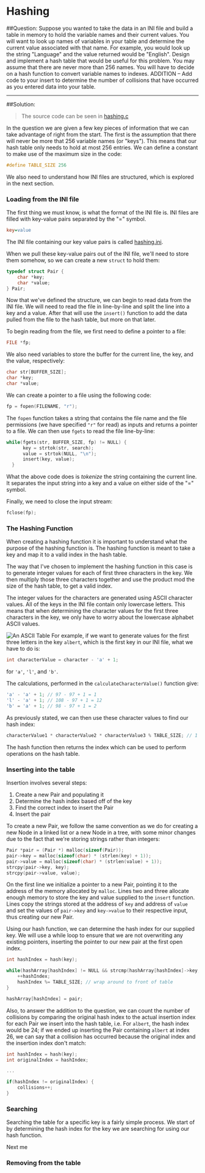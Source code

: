 # Hashing
##Question:
Suppose you wanted to take the data in an INI file and build a table in memory to hold the variable names and their current values.  You will want to look up names of variables  in your table and determine the current value associated with that name.  For example, you would look up the string "Language" and the value returned would be "English". Design and implement a hash table that would be useful for this problem.  You may assume that there are never more than 256 names.  You will have to decide on a hash function to convert variable names to indexes. ADDITION – Add code to your insert to determine the number of collisions that have occurred as you entered data into your table.

---

##Solution: 

> The source code can be seen in [hashing.c](hashing.c)

In the question we are given a few key pieces of information that we can take advantage of right from the start. The first is the assumption that there will never be more that 256 variable names (or "keys"). This means that our hash table only needs to hold at most 256 entries. We can define a constant to make use of the maximum size in the code:
```c
#define TABLE_SIZE 256
```
We also need to understand how INI files are structured, which is explored in the next section.

### Loading from the INI file

The first thing we must know, is what the format of the INI file is. INI files are filled with key-value pairs separated by the "=" symbol. 
```ini
key=value
```
The INI file containing our key value pairs is called [hashing.ini](hashing.ini).

When we pull these key-value pairs out of the INI file, we'll need to store them somehow, so we can create a new `struct` to hold them:

```c
typedef struct Pair {
	char *key;
	char *value;
} Pair;
```
Now that we've defined the structure, we can begin to read data from the INI file. We will need to read the file in line-by-line and split the line into a key and a value. After that will use the `insert()` function to add the data pulled from the file to the hash table, but more on that later.

To begin reading from the file, we first need to define a pointer to a file:
```c
FILE *fp;
```
We also need variables to store the buffer for the current line, the key, and the value, respectively:
```c
char str[BUFFER_SIZE];
char *key;
char *value;
```

We can create a pointer to a file using the following code:
```c
fp = fopen(FILENAME, "r");
```

The `fopen` function takes a string that contains the file name and the file permissions (we have specified `"r"` for read) as inputs and returns a pointer to a file. We can then use `fgets` to read the file line-by-line:
```c
while(fgets(str, BUFFER_SIZE, fp) != NULL) {
      key = strtok(str, search);
      value = strtok(NULL, "\n");
      insert(key, value);
  }
```

What the above code does is *tokenize* the string containing the current line. It separates the input string into a key and a value on either side of the "=" symbol. 

Finally, we need to close the input stream:
```c
fclose(fp);
```

### The Hashing Function
When creating a hashing function it is important to understand what the purpose of the hashing function is. The hashing function is meant to take a key and map it to a valid index in the hash table.

The way that I've chosen to implement the hashing function in this case is to generate integer values for each of first three characters in the key. We then multiply those three characters together and use the product mod the size of the hash table, to get a valid index. 

The integer values for the characters are generated using ASCII character values. All of the keys in the INI file contain only lowercase letters. This means that when determining the character values for the first three characters in the key, we only have to worry about the lowercase alphabet ASCII values.

![An ASCII Table](http://www.asciitable.com/index/asciifull.gif)
For example, if we want to generate values for the first three letters in the key `albert`, which is the first key in our INI file, what we have to do is:
```c
int characterValue = character - 'a' + 1;
```
for `'a'`, `'l'`, and `'b'`.

The calculations, performed in the `calculateCharacterValue()` function give:
```c
'a' - 'a' + 1; // 97 - 97 + 1 = 1
'l' - 'a' + 1; // 108 - 97 + 1 = 12
'b' = 'a' + 1; // 98 - 97 + 1 = 2
```

As previously stated, we can then use these character values to find our hash index:
```c
characterValue1 * characterValue2 * characterValue3 % TABLE_SIZE; // 1 * 12 * 2 % 256 = 24
```

The hash function then returns the index which can be used to perform operations on the hash table.

### Inserting into the table

Insertion involves several steps:
1. Create a new Pair and populating it
2. Determine the hash index based off of the key
3. Find the correct index to insert the Pair
4. Insert the pair

To create a new Pair, we follow the same convention as we do for creating a new Node in a linked list or a new Node in a tree, with some minor changes due to the fact that we're storing strings rather than integers:
```c
Pair *pair = (Pair *) malloc(sizeof(Pair));
pair->key = malloc(sizeof(char) * (strlen(key) + 1));
pair->value = malloc(sizeof(char) * (strlen(value) + 1));
strcpy(pair->key, key);
strcpy(pair->value, value);
```
On the first line we initialize a pointer to a new Pair, pointing it to the address of the memory allocated by `malloc`. Lines two and three allocate enough memory to store the key and value supplied to the `insert` function. Lines copy the strings stored at the address of `key` and address of `value` and set the values of `pair->key` and `key->value` to their respective input, thus creating our new Pair.

Using our hash function, we can determine the hash index for our supplied key. We will use a while loop to ensure that we are not overwriting any existing pointers, inserting the pointer to our new pair at the first open index.

```c
int hashIndex = hash(key);

while(hashArray[hashIndex] != NULL && strcmp(hashArray[hashIndex]->key, "") != 0) {
    ++hashIndex;
    hashIndex %= TABLE_SIZE; // wrap around to front of table
}

hashArray[hashIndex] = pair;
```
Also, to answer the addition to the question, we can count the number of collisions by comparing the original hash index to the actual insertion index for each Pair we insert into the hash table, i.e. For `albert`, the hash index would be 24; if we ended up inserting the Pair containing `albert` at index 26, we can say that a collision has occurred because the original index and the insertion index don't match:
```c
int hashIndex = hash(key);
int originalIndex = hashIndex;

...

if(hashIndex != originalIndex) {
    collisions++;
}
```

### Searching
Searching the table for a specific key is a fairly simple process. We start of by determining the hash index for the key we are searching for using our hash function.

Next me 

### Removing from the table
